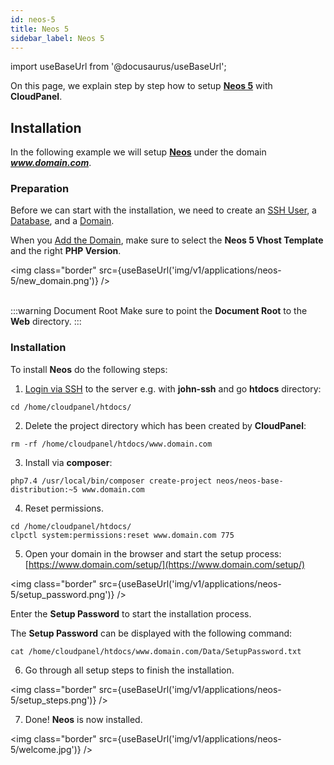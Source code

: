 ```yaml
---
id: neos-5
title: Neos 5
sidebar_label: Neos 5
---
```


import useBaseUrl from '@docusaurus/useBaseUrl';

On this page, we explain step by step how to setup **[Neos 5](https://www.neos.io/)** with **CloudPanel**.

## Installation

In the following example we will setup **[Neos](https://www.neos.io/)** under the domain ***www.domain.com***.

### Preparation

Before we can start with the installation, we need to create an [SSH User](users#adding-a-user), a [Database](databases#adding-a-database), and a [Domain](domains#adding-a-domain).

When you [Add the Domain](domains#adding-a-domain), make sure to select the **Neos 5 Vhost Template** and the right **PHP Version**.

<img class="border" src={useBaseUrl('img/v1/applications/neos-5/new_domain.png')} /> <br /><br />

:::warning Document Root
Make sure to point the **Document Root** to the **Web** directory.
:::

### Installation

To install **Neos** do the following steps:

1. [Login via SSH](users#ssh-login) to the server e.g. with **john-ssh** and go **htdocs** directory:

```
cd /home/cloudpanel/htdocs/
```

2. Delete the project directory which has been created by **CloudPanel**:

```
rm -rf /home/cloudpanel/htdocs/www.domain.com
```

3. Install via **composer**:

```
php7.4 /usr/local/bin/composer create-project neos/neos-base-distribution:~5 www.domain.com
```

4. Reset permissions.

```
cd /home/cloudpanel/htdocs/
clpctl system:permissions:reset www.domain.com 775
```

5. Open your domain in the browser and start the setup process: [https://www.domain.com/setup/](https://www.domain.com/setup/)

<img class="border" src={useBaseUrl('img/v1/applications/neos-5/setup_password.png')} />

Enter the **Setup Password** to start the installation process. 

The **Setup Password** can be displayed with the following command:

```
cat /home/cloudpanel/htdocs/www.domain.com/Data/SetupPassword.txt
```

6. Go through all setup steps to finish the installation.

<img class="border" src={useBaseUrl('img/v1/applications/neos-5/setup_steps.png')} />

7. Done! **Neos** is now installed.

<img class="border" src={useBaseUrl('img/v1/applications/neos-5/welcome.jpg')} />



